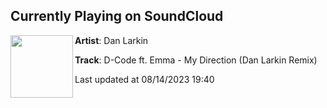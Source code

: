 ## Currently Playing on SoundCloud

[<img align="left" width="100" src="https://i1.sndcdn.com/artworks-JN825T92Z2y878xI-C8p87g-t500x500.jpg">](https://soundcloud.com/danlrk/my-direction-remix?in=saxurn/sets/fartificial-intelligence)

**Artist**: Dan Larkin 

**Track**: D-Code ft. Emma - My Direction (Dan Larkin Remix)

Last updated at 08/14/2023 19:40
